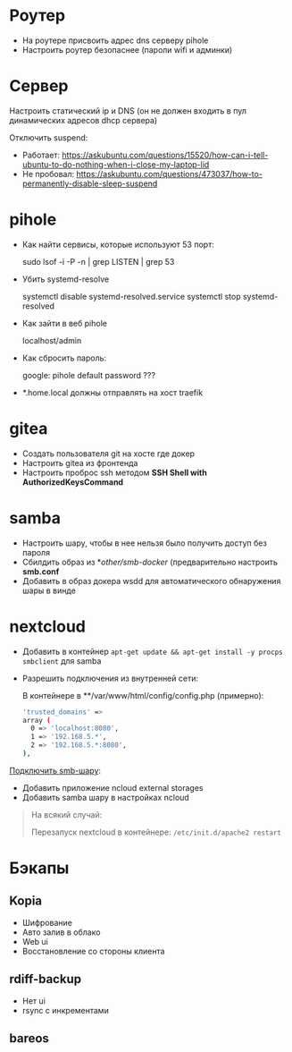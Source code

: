 # Роутер

- На роутере присвоить адрес dns серверу pihole
- Настроить роутер безопаснее (пароли wifi и админки)

# Сервер

Настроить статический ip и DNS (он не должен входить в пул динамических адресов dhcp сервера)

Отключить suspend:

- Работает: https://askubuntu.com/questions/15520/how-can-i-tell-ubuntu-to-do-nothing-when-i-close-my-laptop-lid
- Не пробовал: https://askubuntu.com/questions/473037/how-to-permanently-disable-sleep-suspend

# pihole

- Как найти сервисы, которые используют 53 порт:

  sudo lsof -i -P -n | grep LISTEN | grep 53

- Убить systemd-resolve

  systemctl disable systemd-resolved.service
  systemctl stop systemd-resolved

- Как зайти в веб pihole

  localhost/admin

- Как сбросить пароль:

  google: pihole default password ???


- *.home.local должны отправлять на хост traefik

# gitea

- Создать пользователя git на хосте где докер
- Настроить gitea из фронтенда
- Настроить проброс ssh методом **SSH Shell with AuthorizedKeysCommand**


# samba

- Настроить шару, чтобы в нее нельзя было получить доступ без пароля
- Сбилдить образ из **other/smb-docker* (предварительно настроить **smb.conf**
- Добавить в образ докера wsdd для автоматического обнаружения шары в винде


# nextcloud

- Добавить в контейнер ``apt-get update && apt-get install -y procps smbclient`` для samba
- Разрешить подключения из внутренней сети:

  В контейнере в **/var/www/html/config/config.php (примерно):

  ```bash
  'trusted_domains' => 
  array (
    0 => 'localhost:8080',
    1 => '192.168.5.*',
    2 => '192.168.5.*:8080',
  ),
  ```


[Подключить smb-шару](https://docs.nextcloud.com/server/latest/admin_manual/configuration_files/external_storage/smb.html):

- Добавить приложение ncloud external storages
- Добавить samba шару в настройках ncloud

> На всякий случай:
>
> Перезапуск nextcloud в контейнере: ``/etc/init.d/apache2 restart``

# Бэкапы

## Kopia

- Шифрование
- Авто залив в облако
- Web ui
- Восстановление со стороны клиента

## rdiff-backup

- Нет ui
- rsync с инкрементами

## bareos

